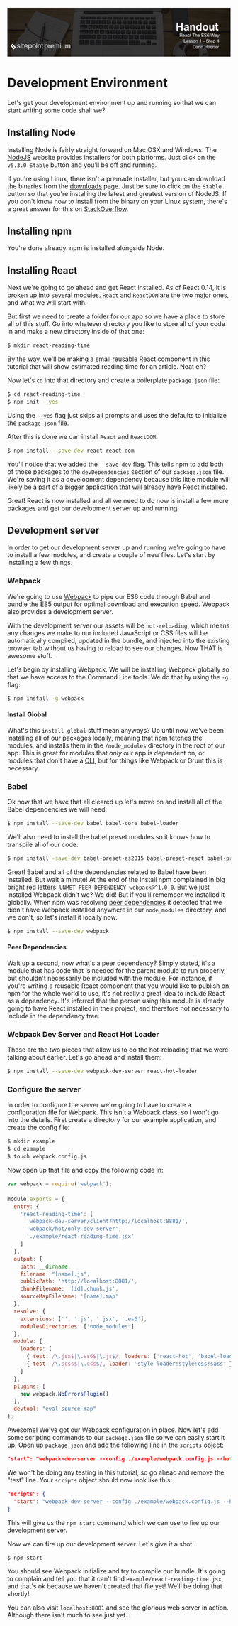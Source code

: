 ![](headings/1.4.png)

# Development Environment

Let's get your development environment up and running so that we can start writing some code shall we?

## Installing Node

Installing Node is fairly straight forward on Mac OSX and Windows. The [NodeJS](https://nodejs.org/) website provides installers for both platforms. Just click on the `v5.3.0 Stable` button and you'll be off and running.

If you're using Linux, there isn't a premade installer, but you can download the binaries from the [downloads](https://nodejs.org/en/download/) page. Just be sure to click on the `Stable` button so that you're installing the latest and greatest version of NodeJS. If you don't know how to install from the binary on your Linux system, there's a great answer for this on
[StackOverflow](http://stackoverflow.com/questions/20028996/how-to-install-node-binary-distribution-files-on-linux).

## Installing npm

You're done already. npm is installed alongside Node.

## Installing React

Next we're going to go ahead and get React installed. As of React 0.14, it is broken up into several modules. `React` and `ReactDOM` are the two major ones, and what we will start with.

But first we need to create a folder for our app so we have a place to store all of this stuff. Go into whatever directory you like to store all of your code in and make a new directory inside of that one:

```bash
$ mkdir react-reading-time
```

By the way, we'll be making a small reusable React component in this tutorial that will show estimated reading time for an article. Neat eh?

Now let's `cd` into that directory and create a boilerplate `package.json` file:

```bash
$ cd react-reading-time
$ npm init --yes
```

Using the `--yes` flag just skips all prompts and uses the defaults to initialize the `package.json` file.

After this is done we can install `React` and `ReactDOM`:

```bash
$ npm install --save-dev react react-dom
```

You'll notice that we added the `--save-dev` flag. This tells npm to add both of those packages to the `devDependencies` section of our `package.json` file. We're saving it as a development dependency because this little module will likely be a part of a bigger application that will already have React installed.

Great! React is now installed and all we need to do now is install a few more packages and get our development server up and running!

## Development server

In order to get our development server up and running we're going to have to install a few modules, and create a couple of new files. Let's start by installing a few things.

### Webpack

We're going to use [Webpack](https://webpack.github.io/) to pipe our ES6 code through Babel and bundle the ES5 output for optimal download and execution speed. Webpack also provides a development server.

With the development server our assets will be `hot-reloading`, which means any changes we make to our included JavaScript or CSS files will be automatically compiled, updated in the bundle, and injected into the existing browser tab without us having to reload to see our changes. Now THAT is awesome stuff.

Let's begin by installing Webpack. We will be installing Webpack globally so that we have access to the Command Line tools. We do that by using the `-g` flag:

```bash
$ npm install -g webpack
```

#### Install Global

What's this `install global` stuff mean anyways? Up until now we've been installing all of our packages locally, meaning that npm fetches the modules, and installs them in the `/node_modules` directory in the root of our app. This is great for modules that *only* our app is dependent on, or modules that don't have a [CLI](https://en.wikipedia.org/wiki/Command-line_interface), but for things like Webpack or Grunt this is necessary.

### Babel

Ok now that we have that all cleared up let's move on and install all of the Babel dependencies we will need:

```bash
$ npm install --save-dev babel babel-core babel-loader
```

We'll also need to install the babel preset modules so it knows how to transpile all of our code:

```bash
$ npm install -save-dev babel-preset-es2015 babel-preset-react babel-preset-stage-0
```

Great! Babel and all of the dependencies related to Babel have been installed. But wait a minute! At the end of the install npm complained in big bright red letters: `UNMET PEER DEPENDENCY webpack@^1.0.0`. But we just installed Webpack didn't we? We did! But if you'll remember we installed it globally. When npm was resolving [peer dependencies](https://docs.npmjs.com/files/package.json#peerdependencies) it detected that we didn't have Webpack installed anywhere in our `node_modules` directory, and we don't, so let's install it locally now.

```bash
$ npm install --save-dev webpack
```

#### Peer Dependencies

Wait up a second, now what's a peer dependency? Simply stated, it's a module that has code that is needed for the parent module to run properly, but shouldn't necessarily be included with the module. For instance, if you're writing a reusable React component that you would like to publish on npm for the whole world to use, it's not really a great idea to include React as a dependency. It's inferred that the person using this module is already going to have React installed in their project, and therefore not necessary to include in the dependency tree.

### Webpack Dev Server and React Hot Loader

These are the two pieces that allow us to do the hot-reloading that we were talking about earlier. Let's go ahead and install them:

```bash
$ npm install --save-dev webpack-dev-server react-hot-loader
```

### Configure the server

In order to configure the server we're going to have to create a configuration file for Webpack. This isn't a Webpack class, so I won't go into the details. First create a directory for our example application, and create the config file:

```bash
$ mkdir example
$ cd example
$ touch webpack.config.js
```

Now open up that file and copy the following code in:

```js
var webpack = require('webpack');

module.exports = {
  entry: {
    'react-reading-time': [
      'webpack-dev-server/client?http://localhost:8881/',
      'webpack/hot/only-dev-server',
      './example/react-reading-time.jsx'
    ]
  },
  output: {
    path: __dirname,
    filename: "[name].js",
    publicPath: 'http://localhost:8881/',
    chunkFilename: '[id].chunk.js',
    sourceMapFilename: '[name].map'
  },
  resolve: {
    extensions: ['', '.js', '.jsx', '.es6'],
    modulesDirectories: ['node_modules']
  },
  module: {
    loaders: [
      { test: /\.jsx$|\.es6$|\.js$/, loaders: ['react-hot', 'babel-loader'], exclude: /node_modules/ },
      { test: /\.scss$|\.css$/, loader: 'style-loader!style!css!sass' }
    ]
  },
  plugins: [
    new webpack.NoErrorsPlugin()
  ],
  devtool: "eval-source-map"
};
```

Awesome! We've got our Webpack configuration in place. Now let's add some scripting commands to our `package.json` file so we can easily start it up. Open up `package.json` and add the following line in the `scripts` object:

```json
"start": "webpack-dev-server --config ./example/webpack.config.js --hot --port 8881"
```

We won't be doing any testing in this tutorial, so go ahead and remove the "test" line. Your `scripts` object should now look like this:

```json
"scripts": {
  "start": "webpack-dev-server --config ./example/webpack.config.js --hot --port 8881"
}
```

This will give us the `npm start` command which we can use to fire up our development server.

Now we can fire up our development server. Let's give it a shot:

```bash
$ npm start
```

You should see Webpack initialize and try to compile our bundle. It's going to complain and tell you that it can't find `example/react-reading-time.jsx`, and that's ok because we haven't created that file yet! We'll be doing that shortly!

You can also visit `localhost:8881` and see the glorious web server in action. Although there isn't much to see just yet...
